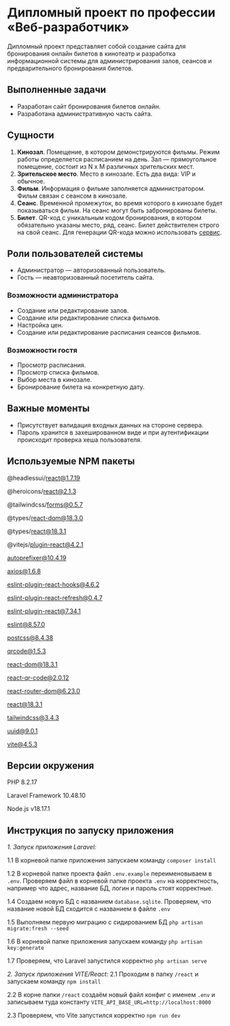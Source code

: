 # Дипломный проект по профессии «Веб-разработчик»

Дипломный проект представляет собой создание сайта для бронирования онлайн билетов в кинотеатр и разработка информационной системы для администрирования залов, сеансов и предварительного бронирования билетов.

## Выполненные задачи
* Разработан сайт бронирования билетов онлайн.
* Разработана административную часть сайта.

## Сущности

1. **Кинозал**. Помещение, в котором демонстрируются фильмы. Режим работы определяется расписанием на день. Зал — прямоугольное помещение, состоит из N х M различных зрительских мест.
2. **Зрительское место**. Место в кинозале. Есть два вида: VIP и обычное. 
3. **Фильм**. Информация о фильме заполняется администратором. Фильм связан с сеансом в кинозале.
4. **Сеанс**. Временной промежуток, во время которого в кинозале будет показываться фильм. На сеанс могут быть забронированы билеты.
5. **Билет**. QR-код c уникальным кодом бронирования, в котором обязательно указаны место, ряд, сеанс. Билет действителен строго на свой сеанс. Для генерации QR-кода можно использовать [сервис](http://phpqrcode.sourceforge.net/). 

## Роли пользователей системы
* Администратор — авторизованный пользователь.
* Гость — неавторизованный посетитель сайта.

### Возможности администратора
* Создание или редактирование залов.
* Создание или редактирование списка фильмов.
* Настройка цен.
* Создание или редактирование расписания сеансов фильмов.

### Возможности гостя
* Просмотр расписания.
* Просмотр списка фильмов.
* Выбор места в кинозале.
* Бронирование билета на конкретную дату.

## Важные моменты
* Присутствует валидация входных данных на стороне сервера.
* Пароль хранится в захешированном виде и при аутентификации происходит проверка хеша пользователя.

## Используемые NPM пакеты

@headlessui/react@1.7.19

@heroicons/react@2.1.3

@tailwindcss/forms@0.5.7

@types/react-dom@18.3.0

@types/react@18.3.1

@vitejs/plugin-react@4.2.1

autoprefixer@10.4.19

axios@1.6.8

eslint-plugin-react-hooks@4.6.2

eslint-plugin-react-refresh@0.4.7

eslint-plugin-react@7.34.1

eslint@8.57.0

postcss@8.4.38

qrcode@1.5.3

react-dom@18.3.1

react-qr-code@2.0.12

react-router-dom@6.23.0

react@18.3.1

tailwindcss@3.4.3

uuid@9.0.1

vite@4.5.3


## Версии окружения

PHP 8.2.17 

Laravel Framework 10.48.10

Node.js v18.17.1


## Инструкция по запуску приложения

*1. Запуск приложения Laravel:*

 1.1 В корневой папке приложения запускаем команду `composer install` 
 
 1.2 В корневой папке проекта файл `.env.example` переименовываем в `.env`. Проверяем файл в корневой папке проекта `.env` на корректность, например что адрес, название БД, логин и пароль стоят корректные. 
 
 1.4 Создаем новую БД с названием `database.sqlite`. Проверяем, что название новой БД сходится с названием в файле `.env` 
 
 1.5 Выполняем первую миграцию с сидированием БД `php artisan migrate:fresh --seed` 
 
 1.6 В корневой папке приложения запускаем команду `php artisan key:generate` 
 
 1.7 Проверяем, что Laravel запустился корректно `php artisan serve` 
 

*2. Запуск приложения VITE/React:*
 2.1 Проходим в папку `/react` и запускаем команду `npm install` 
 
 2.2 В корне папки `/react` создаём новый файл конфиг с именем `.env` и записываем туда константу `VITE_API_BASE_URL=http://localhost:8000` 
 
 2.3 Проверяем, что Vite запустился корректно `npm run dev` 
 
